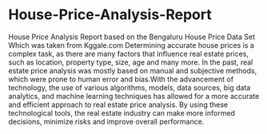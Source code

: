 # House-Price-Analysis-Report
House Price Analysis Report based on the Bengaluru House Price Data Set Which was taken from Kggale.com
Determining accurate house prices is a complex task, as there are many factors that influence real estate prices, such as location, property type, size, age and many more. In the past, real estate price analysis was mostly based on manual and subjective methods, which were prone to human error and bias.With the advancement of technology, the use of various algorithms, models, data sources, big data analytics, and machine learning techniques has allowed for a more accurate and efficient approach to real estate price analysis. By using these technological tools, the real estate industry can make more informed decisions, minimize risks and improve overall performance.
